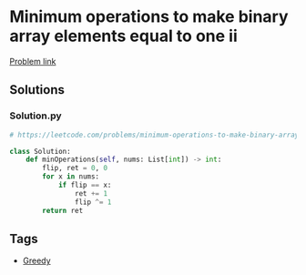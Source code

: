 # Minimum operations to make binary array elements equal to one ii

[Problem link](https://leetcode.com/problems/minimum-operations-to-make-binary-array-elements-equal-to-one-ii/)

## Solutions


### Solution.py
```py
# https://leetcode.com/problems/minimum-operations-to-make-binary-array-elements-equal-to-one-ii/

class Solution:
    def minOperations(self, nums: List[int]) -> int:
        flip, ret = 0, 0
        for x in nums:
            if flip == x:
                ret += 1
                flip ^= 1
        return ret
```
## Tags

* [Greedy](/Collections/greedy.md#greedy)
